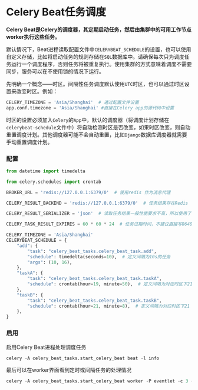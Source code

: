 # Celery Beat任务调度

**Celery Beat是Celery的调度器，其定期启动任务，然后由集群中的可用工作节点worker执行这些任务。**

默认情况下，Beat进程读取配置文件中`CELERYBEAT_SCHEDULE`的设置，也可以使用自定义存储，比如将启动任务的规则存储在`SQL`数据库中。请确保每次只为调度任务运行一个调度程序，否则任务将被重复执行。使用集群的方式意味着调度不需要同步，服务可以在不使用锁的情况下运行。

先明确一个概念——时区。间隔性任务调度默认使用`UTC`时区，也可以通过时区设置来改变时区。例如：

```python
CELERY_TIMEZONE = 'Asia/Shanghai'  # 通过配置文件设置
app.conf.timezone = 'Asia/Shanghai' #直接在Celery app的源代码中设置
```

时区的设置必须加入`Celery`的`App`中，默认的调度器（将调度计划存储在`celerybeat-schedule`文件中）将自动检测时区是否改变，如果时区改变，则自动重置调度计划。其他调度器可能不会自动重置，比如`Django`数据库调度器就需要手动重置调度计划。

### 配置

```python
from datetime import timedelta

from celery.schedules import crontab

BROKER_URL = 'redis://127.0.0.1:6379/0'  # 使用redis 作为消息代理

CELERY_RESULT_BACKEND = 'redis://127.0.0.1:6379/0'  # 任务结果存在Redis

CELERY_RESULT_SERIALIZER = 'json'  # 读取任务结果一般性能要求不高，所以使用了可读性更好的JSON

CELERY_TASK_RESULT_EXPIRES = 60 * 60 * 24  # 任务过期时间，不建议直接写86400，应该让这样的magic数字表述更明显

CELERY_TIMEZONE = 'Asia/Shanghai'
CELERYBEAT_SCHEDULE = {
    "add": {
        "task": "celery_beat_tasks.celery_beat_task.add",
        "schedule": timedelta(seconds=10),  # 定义间隔为10s的任务
        "args": (10, 16),
    },
    "taskA": {
        "task": "celery_beat_tasks.celery_beat_task.taskA",
        "schedule": crontab(hour=19, minute=50),  # 定义间隔为对应时区下21：11分执行的任务
    },
    "taskB": {
        "task": "celery_beat_tasks.celery_beat_task.taskB",
        "schedule": crontab(hour=21, minute=8),  # 定义间隔为对应时区下21：8分执行的任务
    },
}

```

### 启用

启用Celery Beat进程处理调度任务

```python
celery -A celery_beat_tasks.start_celery_beat beat -l info
```

最后可以在worker界面看到定时或间隔任务的处理情况

```python
celery -A celery_beat_tasks.start_celery_beat worker -P eventlet -c 3 -l info 
```



